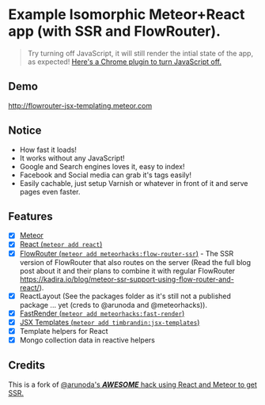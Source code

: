 # Example Isomorphic Meteor+React app (with SSR and FlowRouter).

> Try turning off JavaScript, it will still render the intial  state of the app, as expected! [Here's a Chrome plugin to turn JavaScript off.](https://chrome.google.com/webstore/detail/quick-javascript-switcher/geddoclleiomckbhadiaipdggiiccfje)


## Demo
http://flowrouter-jsx-templating.meteor.com

## Notice

* How fast it loads!
* It works without any JavaScript!
* Google and Search engines loves it, easy to index!
* Facebook and Social media can grab it's tags easily!
* Easily cachable, just setup Varnish or whatever in front of it and serve pages even faster.

## Features

- [x] [Meteor](http://meteor.com)
- [x] [React (```meteor add react```)](https://facebook.github.io/react)
- [x] [FlowRouter (```meteor add meteorhacks:flow-router-ssr```)](https://atmospherejs.com/meteorhacks/flow-router-ssr) - The SSR version of FlowRouter that also routes on the server (Read the full blog post about it and their plans to combine it with regular FlowRouter https://kadira.io/blog/meteor-ssr-support-using-flow-router-and-react/).
- [x] ReactLayout (See the packages folder as it's still not a published package ... yet (creds to @arunoda and @meteorhacks)).
- [x] [FastRender (```meteor add meteorhacks:fast-render```)](https://atmospherejs.com/meteorhacks/fast-render)
- [x] [JSX Templates (```meteor add timbrandin:jsx-templates```)](https://atmospherejs.com/timbrandin/jsx-templating)
- [x] Template helpers for React
- [x] Mongo collection data in reactive helpers

## Credits

This is a fork of [@arunoda's ***AWESOME*** hack using React and Meteor to get SSR.](https://github.com/arunoda/hello-react-meteor)
